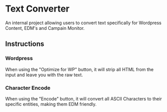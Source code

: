 # Text Converter

An internal project allowing users to convert text specifically for Wordpress Content, EDM's and Campain Monitor.


## Instructions

### Wordpress
When using the "Optimize for WP" button, it will strip all HTML from the input and leave you with the raw text.

### Character Encode
When using the "Encode" button, it will convert all ASCII Characters to their specific entities, making them EDM friendly.
